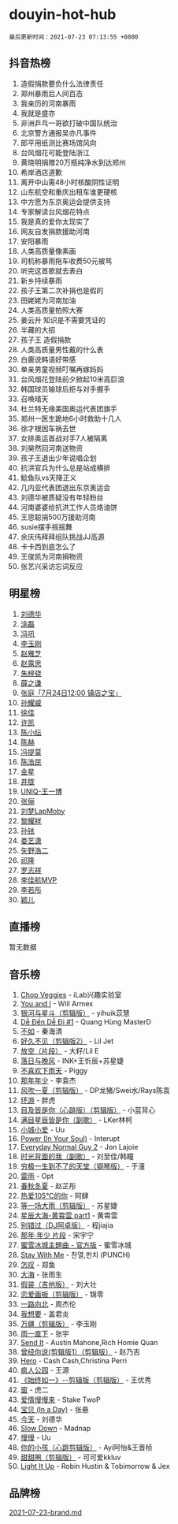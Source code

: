 # douyin-hot-hub

`最后更新时间：2021-07-23 07:13:55 +0800`

## 抖音热榜

1. 造假捐款要负什么法律责任
1. 郑州暴雨后人间百态
1. 我亲历的河南暴雨
1. 我就是盛亦
1. 非洲乒乓一哥欲打破中国队统治
1. 北京警方通报吴亦凡事件
1. 郎平用纸测比赛场馆风向
1. 台风烟花可能登陆浙江
1. 黄晓明捐赠20万瓶纯净水到达郑州
1. 希岸酒店道歉
1. 离开中山需48小时核酸阴性证明
1. 山东航空和重庆出租车谁更硬核
1. 中方愿为东京奥运会提供支持
1. 专家解读台风烟花特点
1. 我是真的爱你太现实了
1. 网友自发捐款援助河南
1. 安阳暴雨
1. 人类高质量像素画
1. 司机称暴雨拖车收费50元被骂
1. 听完这首歌就去表白
1. 新乡持续暴雨
1. 孩子王第二次补捐也是假的
1. 田姥姥为河南加油
1. 人类高质量拍照大赛
1. 姜云升 知识是不需要凭证的
1. 半藏的大招
1. 孩子王 造假捐款
1. 人类高质量男性戴的什么表
1. 白鹿说韩语好带感
1. 单亲男童视频叮嘱再嫁妈妈
1. 台风烟花登陆前夕掀起10米高巨浪
1. 韩国球员输球后拒与对手握手
1. 召唤晴天
1. 杜兰特无缘美国奥运代表团旗手
1. 郑州一医生跪地6小时救助十几人
1. 徐才根因车祸去世
1. 女排奥运首战对手7人被隔离
1. 刘昊然回河南送物资
1. 孩子王退出少年说唱企划
1. 抗洪官兵为什么总是站成横排
1. 鲶鱼队vs天降正义
1. 几内亚代表团退出东京奥运会
1. 刘德华被质疑没有年轻粉丝
1. 河南婆婆给抗洪工作人员烙油饼
1. 王思聪捐500万援助河南
1. susie摆手摇摇舞
1. 余庆伟拜拜组队挑战JJ高源
1. 卡卡西到底怎么了
1. 王俊凯为河南捐物资
1. 张艺兴采访忘词反应

## 明星榜

1. [刘德华](https://www.iesdouyin.com/share/user/562575903556992?sec_uid=MS4wLjABAAAAU7ibxriLF-GSBF5QKa1Op9hxcMAPVmzmXwXqqvMfrhs)
1. [涂磊](https://www.iesdouyin.com/share/user/58078054954?sec_uid=MS4wLjABAAAAyj9GWtEMNtvyynBb2MaVe_nWeq0fkomuURHCHelaSAA)
1. [冯巩](https://www.iesdouyin.com/share/user/1991933892508967?sec_uid=MS4wLjABAAAAh6tcornHHqhS6WdOvMvMJEsuMOgUjRpggx3BIBW6BFVVnSS2Gi3fahxR_Kkp1VY-)
1. [李玉刚](https://www.iesdouyin.com/share/user/93070705572?sec_uid=MS4wLjABAAAAaBcrUUGVhBDfPtBa4D6qQKc6XpvAxii-ImVWyNZJJOQ)
1. [赵雅芝](https://www.iesdouyin.com/share/user/3975481239542439?sec_uid=MS4wLjABAAAABnmE74Vx-zQfx9GaUpZ2W3W1OCttG7J1LD203K798FFK4F-czAF2-Z0z8SjRq-Pg)
1. [赵露思](https://www.iesdouyin.com/share/user/58606884048?sec_uid=MS4wLjABAAAAISMJwLxAdIyVnQkkPT9Rv1PRzBraeitmytvKlmZWhmE)
1. [朱梓骁](https://www.iesdouyin.com/share/user/64036627979?sec_uid=MS4wLjABAAAAap4V4ShgmTBxsTl5JgKYnkywnroBJKyLRxAFAUHsD_0)
1. [薛之谦](https://www.iesdouyin.com/share/user/96392803790?sec_uid=MS4wLjABAAAAV9gNIy6uaO24sU0-g3Uz_kxHqIRYQrKqDXtLSBtsm5E)
1. [张庭「7月24日12:00 镇店之宝」](https://www.iesdouyin.com/share/user/98282802298?sec_uid=MS4wLjABAAAAmvx03_4dmvU4IouLcpVqVvabF3rgKym0WjOjLoVqPos)
1. [孙耀威](https://www.iesdouyin.com/share/user/94517847754?sec_uid=MS4wLjABAAAAzFwssMnR_vWRnQp8fDzOm3iXLpW3OuD2Hm13DotkCi0)
1. [徐佳](https://www.iesdouyin.com/share/user/87487212022?sec_uid=MS4wLjABAAAAHEfRxunhgwYuCPBN6ql-KhDtDCsUnFM40h-tJF7lGeA)
1. [许凯](https://www.iesdouyin.com/share/user/74885334220?sec_uid=MS4wLjABAAAA1lmOnZRQ70GGdNlv9GfnuPVGSBvTVXeW0HDskx7HhGU)
1. [陈小纭](https://www.iesdouyin.com/share/user/58543570570?sec_uid=MS4wLjABAAAABjwdEevAY_uNbPKma24gJUuKVTID5uC75iEOj2zgXLE)
1. [陈赫](https://www.iesdouyin.com/share/user/84990209480?sec_uid=MS4wLjABAAAAAEtO1dCIZvj4VWbLU4Xce7DgVgsKNMNu88eNR2c2LtY)
1. [冯提莫](https://www.iesdouyin.com/share/user/58958068057?sec_uid=MS4wLjABAAAAbgCnupO_NGaTAmzWnXSivCeHWrOe0wC2ZcpNvVoQfEk)
1. [陈浩民](https://www.iesdouyin.com/share/user/518583802932652?sec_uid=MS4wLjABAAAAQ0ygkFpBP10Jf6Z2R4auA98oxtEVs0Jfa1pWm4kMmQQ)
1. [金星](https://www.iesdouyin.com/share/user/98293674934?sec_uid=MS4wLjABAAAArlxMK9u_8oLCNowgWSTiD3CcWF8aduyqLw7dC_BC5VU)
1. [井胧](https://www.iesdouyin.com/share/user/63549369776?sec_uid=MS4wLjABAAAAtHOKxQzNOxt41hqO4w6tAPHyzSbDbF6hpKS0kI425i0)
1. [UNIQ-王一博](https://www.iesdouyin.com/share/user/60373328124?sec_uid=MS4wLjABAAAA4gwJG2z-QzXuiwGOsoZO2Eg-yq4k8-wll1YjqdJiV1Y)
1. [张俪](https://www.iesdouyin.com/share/user/62741533697?sec_uid=MS4wLjABAAAAsXkb2OBQIasuTtHOavgoUpSUNRkjiVFC4jDbIMml81w)
1. [刘梦LapMoby](https://www.iesdouyin.com/share/user/73034611499?sec_uid=MS4wLjABAAAA4SzYAQ0SApCbJqgJVR_k7hnFzxj1nqimQKMw2GDivic)
1. [黎耀祥](https://www.iesdouyin.com/share/user/4362502937254755?sec_uid=MS4wLjABAAAAxoIoW4LB_8OPtanFln2fGhiO9JAP5WOfu5cyDP0-Ez99yUtW4mf-UavtCeGs3PDF)
1. [孙铱](https://www.iesdouyin.com/share/user/77015191244?sec_uid=MS4wLjABAAAACrh58QBJZEooPPAUSUx5aplSGiKeltVs0cYt0johXZA)
1. [娄艺潇](https://www.iesdouyin.com/share/user/61002725169?sec_uid=MS4wLjABAAAAGxu-F8yjxt4E0lGFnaGnuL1m8gdvZYzmGeDmYZ12KJA)
1. [矢野浩二](https://www.iesdouyin.com/share/user/104397172057?sec_uid=MS4wLjABAAAAE_EHa9uFGJD_aouq9aPdgqRgbTT1qeNRp_VTGERlJEo)
1. [祁隆](https://www.iesdouyin.com/share/user/77685110493?sec_uid=MS4wLjABAAAAa2w5GvplqTeWyGZpQSPnYECvTzKEmwKjP0iSRADvNqw)
1. [罗志祥](https://www.iesdouyin.com/share/user/76725372134?sec_uid=MS4wLjABAAAA2jD45shuaphDnTULtCA3baR-xPXsD97pzSzgKAYwfss)
1. [李佳航MVP](https://www.iesdouyin.com/share/user/75222515475?sec_uid=MS4wLjABAAAA3me1oMMmGK4t347wARkoSxb8J3qC2iCumVHkR9dStE4)
1. [李若彤](https://www.iesdouyin.com/share/user/3232189957815115?sec_uid=MS4wLjABAAAAvYFMjRhT_7pHVfgrEKSj4zAk6_UbPXdPjjJ51rlGQa7EklxqaZkMbUXxo3fApgDD)
1. [颖儿](https://www.iesdouyin.com/share/user/97100925290?sec_uid=MS4wLjABAAAAvAOS7ZCVibkNnbMQeKbWi_0baKs_kZFXryg0EOBpHCU)

## 直播榜

暂无数据

## 音乐榜

1. [Chop Veggies](https://sf3-cdn-tos.douyinstatic.com/obj/tos-cn-ve-2774/8f4496b2259640fb878c5cc11bc8ad0a) - iLab兴趣实验室
1. [You and I](https://sf3-cdn-tos.douyinstatic.com/obj/tos-cn-ve-2774/6d41d079cdc24be0b6a3311869b3fa44) - Will Armex
1. [银河与星斗（剪辑版）](https://sf3-cdn-tos.douyinstatic.com/obj/tos-cn-ve-2774/cd29a9dd83664524b056312707bcfe34) - yihuik苡慧
1. [Dễ Đến Dễ Đi #1](https://sf3-cdn-tos.douyinstatic.com/obj/tos-cn-ve-2774/4e58392c02f4464b95e03b05e0066366) - Quang Hùng MasterD
1. [不如]() - 秦海清
1. [好久不见（剪辑版2）](https://sf6-cdn-tos.douyinstatic.com/obj/tos-cn-ve-2774/82e4fd8e1c1148e7b6aaed1a5c081341) - Lil Jet
1. [放空（片段）]() - 大籽/Lil E
1. [落日与晚风]() - INK+王忻辰+苏星婕
1. [不喜欢下雨天](https://sf6-cdn-tos.douyinstatic.com/obj/tos-cn-ve-2774/852e661ca674439691c7d22da173b963) - Piggy
1. [那年年少](https://sf3-cdn-tos.douyinstatic.com/obj/tos-cn-ve-2774/9350f7d1dd09442789665f48073a72c4) - 李袁杰
1. [风吹一夏（剪辑版）](https://sf3-cdn-tos.douyinstatic.com/obj/tos-cn-ve-2774/64b5a4609eb843c29c974d39d4d5d058) - DP龙猪/Swei水/Rays陈袁
1. [环游]() - 胖虎
1. [目及皆是你（心跳版）（剪辑版）]() - 小蓝背心
1. [满目星辰皆是你（副歌）](https://sf6-cdn-tos.douyinstatic.com/obj/tos-cn-ve-2774/f750c9d3284c45dd99ebf8d39f9dbe68) - LKer林柯
1. [小城小爱]() - Uu
1. [Power (In Your Soul)](https://sf6-cdn-tos.douyinstatic.com/obj/tos-cn-ve-2774/fd7e24a379524831a3735ead41eb0f1f) - Interupt
1. [Everyday Normal Guy 2](https://sf6-cdn-tos.douyinstatic.com/obj/tos-cn-ve-2774/03be5e5dc6b04f74967aa89834302567) - Jon Lajoie
1. [时光背面的我（副歌）](https://sf6-cdn-tos.douyinstatic.com/obj/tos-cn-ve-2774/d5c634788d8245f796314952f28e1891) - 刘至佳/韩瞳
1. [穷极一生到不了的天堂（钢琴版）](https://sf3-cdn-tos.douyinstatic.com/obj/tos-cn-ve-2774/33bd8d4631d64ea9a535c4bdcf0bffa8) - 于潼
1. [雷雨](https://sf3-cdn-tos.douyinstatic.com/obj/tos-cn-ve-2774/cf4862cf73a54e8189085b9b72ed4f67) - Opt
1. [春秋冬夏](https://sf6-cdn-tos.douyinstatic.com/obj/tos-cn-ve-2774/400440234aa24e98a41aead7a50ed639) - 赵芷彤
1. [热爱105°C的你](https://sf3-cdn-tos.douyinstatic.com/obj/tos-cn-ve-2774/c5e9fc4cfddc4726a87d35b4f9a1dbcb) - 阿肆
1. [等一场大雨（剪辑版）](https://sf3-cdn-tos.douyinstatic.com/obj/tos-cn-ve-2774/f4673a81db09438f96544a655cb62183) - 苏星婕
1. [星辰大海-黄霄雲 part1]() - 黄霄雲
1. [别错过（DJ阿卓版）]() - 程jiajia
1. [那年·年少 片段](https://sf3-cdn-tos.douyinstatic.com/obj/tos-cn-ve-2774/b8bd8b6ee1084284ac6cae4a17600b8e) - 宋宇宁
1. [蜜雪冰城主題曲 - 官方版](https://sf3-cdn-tos.douyinstatic.com/obj/tos-cn-ve-2774/533bb7f4475c4138a7e68f7faf92caaf) - 蜜雪冰城
1. [Stay With Me](https://sf3-cdn-tos.douyinstatic.com/obj/tos-cn-ve-2774/1cb866d7e1354e5295456b1a4b374b9a) - 찬열,펀치 (PUNCH)
1. [怎叹](https://sf3-cdn-tos.douyinstatic.com/obj/tos-cn-ve-2774/66b23b4108a942e986f0e770385c8781) - 郑鱼
1. [大海](https://sf6-cdn-tos.douyinstatic.com/obj/tos-cn-ve-2774/c1700d35eade43a08a97f64dc2f8b614) - 张雨生
1. [假装（吉他版）](https://sf3-cdn-tos.douyinstatic.com/obj/tos-cn-ve-2774/3e1d4774b8e64977aaec60c991369e0d) - 刘大壮
1. [恋爱画板（剪辑版）](https://sf6-cdn-tos.douyinstatic.com/obj/tos-cn-ve-2774/71d7a89db5e24579a05e1796ffd78f8a) - 锦零
1. [一路向北]() - 周杰伦
1. [我想要]() - 盖君炎
1. [万疆（剪辑版）](https://sf3-cdn-tos.douyinstatic.com/obj/tos-cn-ve-2774/59f5b22062174b639df7640423f84460) - 李玉刚
1. [雨一直下](https://sf6-cdn-tos.douyinstatic.com/obj/tos-cn-ve-2774/b6a3f3f8d4d441a5a960bf7de26e36c7) - 张宇
1. [Send It](https://sf3-cdn-tos.douyinstatic.com/obj/tos-cn-ve-2774/45bdbf78005146529d550a75a4788eba) - Austin Mahone,Rich Homie Quan
1. [曾经你说(剪辑版1）（剪辑版）](https://sf3-cdn-tos.douyinstatic.com/obj/tos-cn-ve-2774/009731e932704ed28ba74617e292f8c0) - 赵乃吉
1. [Hero](https://sf6-cdn-tos.douyinstatic.com/obj/tos-cn-ve-2774/09b6d69a66914476946945ca053d35ea) - Cash Cash,Christina Perri
1. [疯人公园]() - 王源
1. [《始终如一》--剪辑版（剪辑版）](https://sf3-cdn-tos.douyinstatic.com/obj/tos-cn-ve-2774/0811166758944c53a5c682ebd0f4e27d) - 王优秀
1. [窗](https://sf3-cdn-tos.douyinstatic.com/obj/tos-cn-ve-2774/269c983db11f449ca8ec78006d207f24) - 虎二
1. [爱情慢慢来](https://sf3-cdn-tos.douyinstatic.com/obj/tos-cn-ve-2774/28c7f5aba8f24e70a45e8db8c3fce8a2) - Stake TwoP
1. [宝贝 (In a Day)]() - 张悬
1. [今天]() - 刘德华
1. [Slow Down](https://sf6-cdn-tos.douyinstatic.com/obj/tos-cn-ve-2774/233f8cbb64e84582942fed899ec76a41) - Madnap
1. [慢慢]() - Uu
1. [你的小孩（心跳剪辑版）](https://sf3-cdn-tos.douyinstatic.com/obj/tos-cn-ve-2774/c164bb1242844fc28c3d9a2178bb0aae) - Ayi阿怡&王晋桢
1. [甜甜圈（剪辑版）](https://sf6-cdn-tos.douyinstatic.com/obj/tos-cn-ve-2774/8e8a4287825b4c6d8b76835ec9bbe52c) - 可可爱kkluv
1. [Light It Up](https://sf6-cdn-tos.douyinstatic.com/obj/tos-cn-ve-2774/3b77cb7037e54b3dbf432784f1436614) - Robin Hustin & Tobimorrow & Jex

## 品牌榜

[2021-07-23-brand.md](2021-07-23-brand.md)
